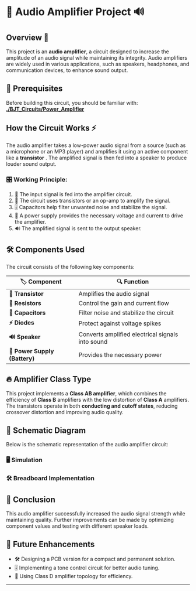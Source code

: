 # 🎵 Audio Amplifier Project 🔊

## Overview 🚀
This project is an **audio amplifier**, a circuit designed to increase the amplitude of an audio signal while maintaining its integrity. Audio amplifiers are widely used in various applications, such as speakers, headphones, and communication devices, to enhance sound output.

## 📌 Prerequisites

Before building this circuit, you should be familiar with:
**[./BJT_Circuits/Power_Amplifier](../../BJT_Circuits/Power_Amplifier)** 

## How the Circuit Works ⚡
The audio amplifier takes a low-power audio signal from a source (such as a microphone or an MP3 player) and amplifies it using an active component like a **transistor** . The amplified signal is then fed into a speaker to produce louder sound output.

### 🎛️ Working Principle:
1. 🎤 The input signal is fed into the amplifier circuit.
2. 📢 The circuit uses transistors or an op-amp to amplify the signal.
3. 🎚️ Capacitors help filter unwanted noise and stabilize the signal.
4. 🔋 A power supply provides the necessary voltage and current to drive the amplifier.
5. 🔊 The amplified signal is sent to the output speaker.

## 🛠 Components Used
The circuit consists of the following key components:

| 🏷️ Component | 🔍 Function |
|------------------|----------|
| **🔼  Transistor** | Amplifies the audio signal |
| **📏 Resistors** | Control the gain and current flow |
| **🔵 Capacitors** | Filter noise and stabilize the circuit |
| **⚡ Diodes** | Protect against voltage spikes |
| **🔊 Speaker** | Converts amplified electrical signals into sound |
| **🔋 Power Supply (Battery)** | Provides the necessary power |

## 🔥 Amplifier Class Type
This project implements a **Class AB amplifier**, which combines the efficiency of **Class B** amplifiers with the low distortion of **Class A** amplifiers. The transistors operate in both **conducting and cutoff states**, reducing crossover distortion and improving audio quality.

## 📜 Schematic Diagram
Below is the schematic representation of the audio amplifier circuit:


### **🖥️ Simulation**


### **🛠 Breadboard Implementation**


## 🎯 Conclusion
This audio amplifier successfully increased the audio signal strength while maintaining quality. Further improvements can be made by optimizing component values and testing with different speaker loads.

## 🚀 Future Enhancements
- 🛠 Designing a PCB version for a compact and permanent solution.
- 🎚️ Implementing a tone control circuit for better audio tuning.
- 🔋 Using Class D amplifier topology for efficiency.

---

